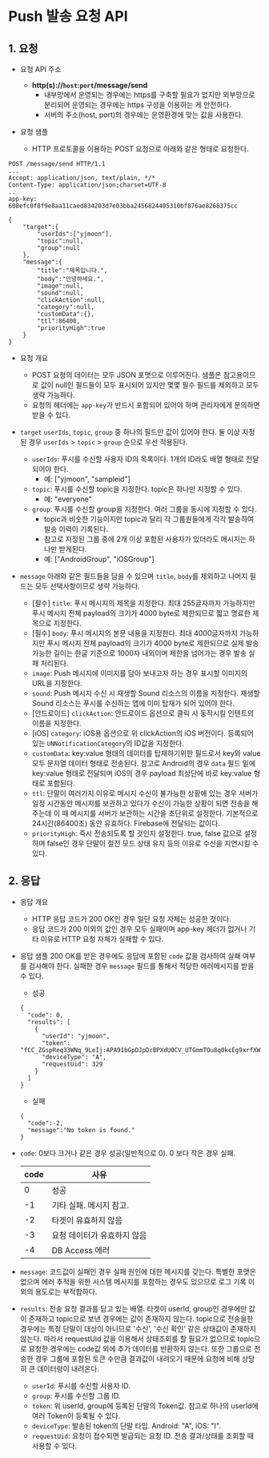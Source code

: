 # Push 발송 요청 API

## 1. 요청

- 요청 API 주소

  - **http(s)://`host`:`port`/message/send**
    - 내부망에서 운영되는 경우에는 https를 구축할 필요가 없지만 외부망으로 분리되어 운영되는 경우에는 https 구성을 이용하는 게 안전하다.
    - 서버의 주소(host, port)의 경우에는 운영환경에 맞는 값을 사용한다.

- 요청 샘플
  - HTTP 프로토콜을 이용하는 POST 요청으로 아래와 같은 형태로 요청한다.

```
POST /message/send HTTP/1.1
...
Accept: application/json, text/plain, */*
Content-Type: application/json;charset=UTF-8
..
app-key: 608efc0f8f9e8aa11caed834203d7e03bba2456824405310bf876ae8268375cc

{
    "target":{
        "userIds":["yjmoon"],
        "topic":null,
        "group":null
    },
    "message":{
        "title":"제목입니다.",
        "body":"안녕하세요.",
        "image":null,
        "sound":null,
        "clickAction":null,
        "category":null,
        "customData":{},
        "ttl":86400,
        "priorityHigh":true
    }
}
```

- 요청 개요

  - POST 요청의 데이터는 모두 JSON 포맷으로 이루어진다. 샘플은 참고용이므로 값이 null인 필드들이 모두 표시되어 있지만 몇몇 필수 필드를 제외하고 모두 생략 가능하다.
  - 요청의 헤더에는 `app-key`가 반드시 포함되어 있어야 하며 관리자에게 문의하면 받을 수 있다.

- `target`
  `userIds`, `topic`, `group` 중 하나의 필드만 값이 있어야 한다. 둘 이상 지정된 경우 `userIds` > `topic` > `group` 순으로 우선 적용된다.

  - `userIds`: 푸시를 수신할 사용자 ID의 목록이다. 1개의 ID라도 배열 형태로 전달되어야 한다.
    - 예: ["yjmoon", "sampleid"]
  - `topic`: 푸시를 수신할 topic을 지정한다. topic은 하나만 지정할 수 있다.
    - 예: "everyone"
  - `group`: 푸시를 수신할 group을 지정한다. 여러 그룹을 동시에 지정할 수 있다.
    - topic과 비숫한 기능이지만 topic과 달리 각 그룹원들에게 각각 발송하여 발송 이력이 기록된다.
    - 참고로 지정된 그룹 중에 2개 이상 포함된 사용자가 있더라도 메시지는 하나만 받게된다.
    - 예: ["AndroidGroup", "iOSGroup"]

- `message`
  아래와 같은 필드들을 담을 수 있으며 `title`, `body`를 제외하고 나머지 필드는 모두 선택사항이므로 생략 가능하다.
  - [필수] `title`: 푸시 메시지의 제목을 지정한다. 최대 255글자까지 가능하지만 푸시 메시지 전체 payload의 크기가 4000 byte로 제한되므로 짧고 명료한 제목으로 지정한다.
  - [필수] `body`: 푸시 메시지의 본문 내용을 지정한다. 최대 4000글자까지 가능하지만 푸시 메시지 전체 payload의 크기가 4000 byte로 제한되므로 실제 발송 가능한 길이는 한글 기준으로 1000자 내외이며 제한을 넘어가는 경우 발송 실패 처리된다.
  - `image`: Push 메시지에 이미지를 담아 보내고자 하는 경우 표시할 이미지의 URL을 지정한다.
  - `sound`: Push 메시지 수신 시 재생할 Sound 리소스의 이름을 지정한다. 재생할 Sound 리소스는 푸시를 수신하는 앱에 이미 탑재가 되어 있어야 한다.
  - [안드로이드] `clickAction`: 안드로이드 옵션으로 클릭 시 동작시킬 인텐트의 이름을 지정한다.
  - [iOS] `category`: iOS용 옵션으로 위 clickAction의 iOS 버전이다. 등록되어 있는 `UNNotificationCategory`의 ID값을 지정한다.
  - `customData`: key:value 형태의 데이터를 탑재하기위한 필드로서 key와 value 모두 문자열 데이터 형태로 전송된다. 참고로 Android의 경우 `data` 필드 밑에 key:value 형태로 전달되며 iOS의 경우 payload 최상단에 바로 key:value 형태로 포함된다.
  - `ttl`: 단말이 여러가지 이유로 메시지 수신이 불가능한 상황에 있는 경우 서버가 일정 시간동안 메시지를 보관하고 있다가 수신이 가능한 상황이 되면 전송을 해주는데 이 때 메시지를 서버가 보관하는 시간을 초단위로 설정한다. 기본적으로 24시간(86400초) 동안 유효하다. Firebase에 전달되는 값이다.
  - `priorityHigh`: 즉시 전송되도록 할 것인지 설정한다. true, false 값으로 설정하며 false인 경우 단말이 절전 모드 상태 유지 등의 이유로 수신을 지연시킬 수 있다.

## 2. 응답

- 응답 개요

  - HTTP 응답 코드가 200 OK인 경우 일단 요청 자체는 성공한 것이다.
  - 응답 코드가 200 이외의 값인 경우 모두 실패이며 app-key 헤더가 없거나 기타 이유로 HTTP 요청 자체가 실패할 수 있다.

- 응답 샘플
  200 OK를 받은 경우에도 응답에 포함된 `code` 값을 검사하여 실패 여부를 검사해야 한다. 실패한 경우 `message` 필드를 통해서 적당한 에러메시지를 받을 수 있다.

  - 성공

  ```
  {
    "code": 0,
    "results": [
      {
        "userId": "yjmoon",
        "token": "fCC_ZGspReq33WNq_9LeIj:APA91bGpDJpDcBPXdU0CV_UTGmmTOu8q0kcEg9xrfXWf1LgQyZsgmrrTqx6eTHDe5TYea4cOlHwC1Gqgdjzk5xvphhQ7TFNQ3VTlIPmiNgnzlcLdiueKitvb5Te7KHBIjUTBsXzp_4g2",
        "deviceType": "A",
        "requestUid": 329
      }
    ]
  }
  ```

  - 실패

  ```
  {
    "code":-2,
    "message":"No token is found."
  }
  ```

- `code`: 0보다 크거나 같은 경우 성공(일반적으로 0). 0 보다 작은 경우 실패.

  | code | 사유                        |
  | ---- | --------------------------- |
  | 0    | 성공                        |
  | -1   | 기타 실패. 메시지 참고.     |
  | -2   | 타겟이 유효하지 않음        |
  | -3   | 요청 데이터가 유효하지 않음 |
  | -4   | DB Access 에러              |

- `message`: 코드값이 실패인 경우 실패 원인에 대한 메시지를 갖는다. 특별한 포맷은 없으며 에러 추적을 위한 시스템 메시지를 포함하는 경우도 있으므로 로그 기록 이외의 용도로는 부적합하다.

- `results`: 전송 요청 결과를 담고 있는 배열. 타겟이 userId, group인 경우에만 값이 존재하고 topic으로 보낸 경우에는 값이 존재하지 않는다. topic으로 전송을한 경우에는 특정 단말이 대상이 아니므로 '수신', '수신 확인' 같은 상태값이 존재하지 않는다. 따라서 requestUid 값을 이용해서 상태조회를 할 필요가 없으므로 topic으로 요청한 경우에는 code값 외에 추가 데이터를 반환하지 않는다. 또한 그룹으로 전송한 경우 그룹에 포함된 토큰 수만큼 결과값이 내려오기 때문에 요청에 비해 상당히 큰 데이터량이 내려온다.
  - `userId`: 푸시를 수신할 사용자 ID.
  - `group`: 푸시를 수신할 그룹 ID.
  - `token`: 위 userId, group에 등록된 단말의 Token값. 참고로 하나의 userId에 여러 Token이 등록될 수 있다.
  - `deviceType`: 발송된 token의 단말 타입. Android: "A", iOS: "I".
  - `requestUid`: 요청이 접수되면 발급되는 요청 ID. 전송 결과/상태를 조회할 때 사용할 수 있다.

